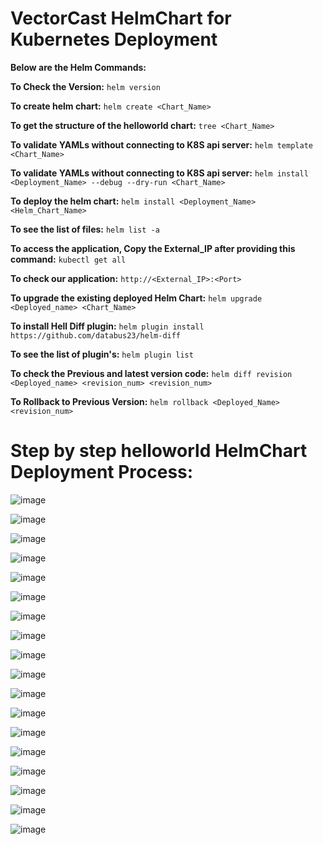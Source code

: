 # VectorCast HelmChart for Kubernetes Deployment

**Below are the Helm Commands:**

**To Check the Version:**
```helm version```

**To create helm chart:**
```helm create <Chart_Name>```

**To get the structure of the helloworld chart:**
```tree <Chart_Name>```

**To validate YAMLs without connecting to K8S api server:**
```helm template <Chart_Name>```


**To validate YAMLs without connecting to K8S api server:**
```helm install <Deployment_Name> --debug --dry-run <Chart_Name>```

**To deploy the helm chart:**
```helm install <Deployment_Name> <Helm_Chart_Name>```

**To see the list of files:**
```helm list -a```

**To access the application, Copy the External_IP after providing this command:**
```kubectl get all```

**To check our application:**
```http://<External_IP>:<Port>``` 

**To upgrade the existing deployed Helm Chart:**
```helm upgrade <Deployed_name> <Chart_Name>```

**To install Hell Diff plugin:**
```helm plugin install https://github.com/databus23/helm-diff```

**To see the list of plugin's:**
```helm plugin list```

**To check the Previous and latest version code:**
```helm diff revision <Deployed_name> <revision_num> <revision_num>```

**To Rollback to Previous Version:**
```helm rollback <Deployed_Name> <revision_num>```


# Step by step helloworld HelmChart Deployment Process:
 ![image](https://user-images.githubusercontent.com/83760515/168247169-c0dd805c-aa9d-4549-8c7a-c2607a371c65.png)

 ![image](https://user-images.githubusercontent.com/83760515/168247186-5cab4388-c9ee-4fa4-93c1-1bdd21230739.png)

 ![image](https://user-images.githubusercontent.com/83760515/168247201-10c8a9b0-1265-4012-ac18-a126ab58c57b.png)

 ![image](https://user-images.githubusercontent.com/83760515/168247215-6d79cf20-4d59-419c-965d-000e184a132d.png)

 ![image](https://user-images.githubusercontent.com/83760515/168247249-7df5bc8e-c0c3-4460-aaf6-df21231bc901.png)

 ![image](https://user-images.githubusercontent.com/83760515/168247263-e278bddb-eeba-4984-a24c-3e891ac457c0.png)

 ![image](https://user-images.githubusercontent.com/83760515/168247266-14a93e42-365b-4721-9921-9907c251d46e.png)

 ![image](https://user-images.githubusercontent.com/83760515/168247296-68d15dd6-812d-4985-8e3b-ea4f51685356.png)

 ![image](https://user-images.githubusercontent.com/83760515/168247323-e963d9da-5c74-4997-b8a6-39135fa91d25.png)

 ![image](https://user-images.githubusercontent.com/83760515/168247342-9eaec8c1-56dc-45a8-9922-39d8fbb54443.png)

 ![image](https://user-images.githubusercontent.com/83760515/168247382-aa83082e-8484-448e-9c9a-d5b9e57f33bd.png)

 ![image](https://user-images.githubusercontent.com/83760515/168247398-88290112-b315-4f5a-966d-8fc42c3a9814.png)

 ![image](https://user-images.githubusercontent.com/83760515/168247425-7d10ce8e-74e7-4e68-89c9-0ae401a83c6a.png)

 ![image](https://user-images.githubusercontent.com/83760515/168247441-959c6958-0d33-4546-93a2-4ae2c5f8d8a3.png)

 ![image](https://user-images.githubusercontent.com/83760515/168247456-b6505fde-7314-4578-84b9-04fa7cc87819.png)

 ![image](https://user-images.githubusercontent.com/83760515/168247465-fd1f5cb4-326a-47c6-a8ed-49a54c839266.png)

 ![image](https://user-images.githubusercontent.com/83760515/168247477-8dd5a4c8-ff10-459c-bd58-46e16fe031fd.png)

 ![image](https://user-images.githubusercontent.com/83760515/168247500-caafa48c-3089-4e01-bc93-dd2830578368.png)



